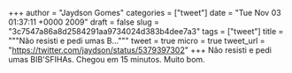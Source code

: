 
+++
author = "Jaydson Gomes"
categories = ["tweet"]
date = "Tue Nov 03 01:37:11 +0000 2009"
draft = false
slug = "3c7547a86a8d2584291aa9734024d383b4dee7a3"
tags = ["tweet"]
title = """Não resisti e pedi umas B..."""
tweet = true
micro = true
tweet_url = "https://twitter.com/jaydson/status/5379397302"
+++
Não resisti e pedi umas BIB'SFIHAs. Chegou em 15 minutos. Muito bom.

